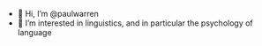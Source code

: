- 👋 Hi, I’m @paulwarren
- 👀 I’m interested in linguistics, and in particular the psychology of language

<!---
paulwarren/paulwarren is a ✨ special ✨ repository because its `README.md` (this file) appears on your GitHub profile.
You can click the Preview link to take a look at your changes.
--->
